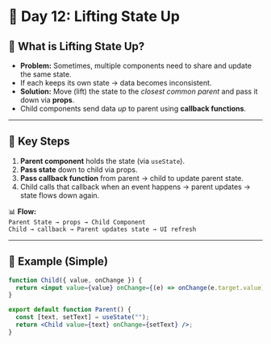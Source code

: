 # 📘 Day 12: Lifting State Up

## 🔹 What is Lifting State Up?

- **Problem:** Sometimes, multiple components need to share and update the same state.
- If each keeps its own state → data becomes inconsistent.
- **Solution:** Move (lift) the state to the _closest common parent_ and pass it down via **props**.
- Child components send data _up_ to parent using **callback functions**.

---

## 🔹 Key Steps

1. **Parent component** holds the state (via `useState`).
2. **Pass state** down to child via props.
3. **Pass callback function** from parent → child to update parent state.
4. Child calls that callback when an event happens → parent updates → state flows down again.

📊 **Flow:**  
`Parent State → props → Child Component`  
`Child → callback → Parent updates state → UI refresh`

---

## 🔹 Example (Simple)

```jsx
function Child({ value, onChange }) {
  return <input value={value} onChange={(e) => onChange(e.target.value)} />;
}

export default function Parent() {
  const [text, setText] = useState("");
  return <Child value={text} onChange={setText} />;
}
```
